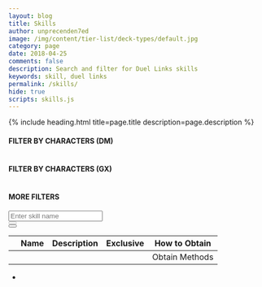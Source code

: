 ```yaml
---
layout: blog
title: Skills
author: unprecenden7ed
image: /img/content/tier-list/deck-types/default.jpg
category: page
date: 2018-04-25
comments: false
description: Search and filter for Duel Links skills
keywords: skill, duel links
permalink: /skills/
hide: true
scripts: skills.js
---
```


{% include heading.html title=page.title description=page.description %}

<div class="section">
    <h4>FILTER BY CHARACTERS (DM)</h4>
    <div class="row button-row" data-bind="foreach: characters" id="characterFiltersDM">
        <!-- ko if: dm-->
        <div class="btn-wrapper col-sm-6 col-md-4 col-lg-3">
            <div class="btn-decktype" data-bind="css: { active: $parent.activeCharacter() === name }, click: $parent.filterByCharacter">
                <img class="character-farm-card" data-bind="attr: { src: image }" />
                <span class="decktype-display" data-bind="text: name"></span>
                <span class="decktype-count" data-bind="text: skillCount"></span>
            </div>
        </div>
        <!-- /ko -->
    </div>           
</div>

<div class="section">
    <h4>FILTER BY CHARACTERS (GX)</h4>
    <div class="row button-row" data-bind="foreach: characters" id="characterFiltersGX">
        <!-- ko if: gx-->
        <div class="btn-wrapper col-sm-6 col-md-4 col-lg-3">
            <div class="btn-decktype" data-bind="css: { active: $parent.activeCharacter() === name }, click: $parent.filterByCharacter">
                <img class="character-farm-card" data-bind="attr: { src: image }" />
                <span class="decktype-display" data-bind="text: name"></span>
                <span class="decktype-count" data-bind="text: skillCount"></span>
            </div>
        </div>
        <!-- /ko -->
    </div>           
</div>

<div class="section">
    <h4>MORE FILTERS</h4>
    <div class="form-row">
        <div class="col-4">
            <input type="text" class="form-control" id="skillSearch" placeholder="Enter skill name"/>
        </div>
        <div class="col-1 searchSkillButton">
            <button type="button" class="btn btn-primary" disabled="disabled" id="searchButton">
                <span class="fa fa-search"></span>
            </button>
        </div>
        <div class="col-1 searchSkillButton">
            <button type="button" class="btn btn-danger" id="clearSearchButton">
                <span class="fa fa-times"></span>
            </button>
        </div>
    </div>
</div>

<div class="section">
    <table id="SkillsTable">
        <thead>
            <tr>
                <th></th>
                <th>Name</th>
                <th>Description</th>
                <th>Exclusive</th>
                <th class="obtain">How to Obtain</th>
            </tr>
        </thead>
        <tbody data-bind="foreach: displayedSkills">
            <tr>
                <td class="thumb-col">
                    <div class="thumbnail">
                        <img data-bind="attr: {src: image}" class="portrait" /> 
                    </div>
                </td>
                <td data-bind="text: name"></td>
                <td data-bind="text: desc"></td>
                <td data-bind="text: exclusiveDisplay"></td>
                <td>
                    <span data-bind="text: obtainString"></span>
                    <a data-bind="if: obtainLink">Obtain Methods</a>
                </td>
            </tr>
        </tbody>
    </table>
</div>
<div class="section page-group-default" data-bind="css: { hidden: pages().length <= 1 }" id="pagination">
    <nav>
        <ul class="pagination pages" data-bind="foreach: pages">
            <li class="page-item" data-bind="click: function () { $parent.selectPage($data) }, css: { active: $parent.currentPage() === $data }">
                <a class="page-link" data-bind="text: $data"></a>
            </li>
        </ul>
        <!-- <ul class="pagination previous" data-bind="css: { disabled: $root.currentPage() == 1 }">
            <li class="page-item" data-bind="click: selectFirstPage">
                <a class="page-link" aria-label="Previous"><span class="fa fa-angle-double-left" aria-hidden="true"></span></a>
            </li>
            <li class="page-item" data-bind="click: function () { $root.selectPreviousPage($data) }">
                <a class="page-link" aria-label="Previous"><span class="fa fa-angle-left" aria-hidden="true"></span></a>
            </li>
        </ul>
        <ul class="pagination next" data-bind="css: { disabled: $root.currentPage() == $root.pages()[$root.pages().length - 1] }">
            <li class="page-item" data-bind="click: function () { $root.selectNextPage($data) }">
                <a class="page-link" aria-label="Next"><span class="fa fa-angle-right" aria-hidden="true"></span></a>
            </li>
            <li class="page-item" data-bind="click: selectLastPage">
                <a class="page-link" aria-label="Next"><span class="fa fa-angle-double-right" aria-hidden="true"></span></a>
            </li>
        </ul> -->
    </nav>
</div>